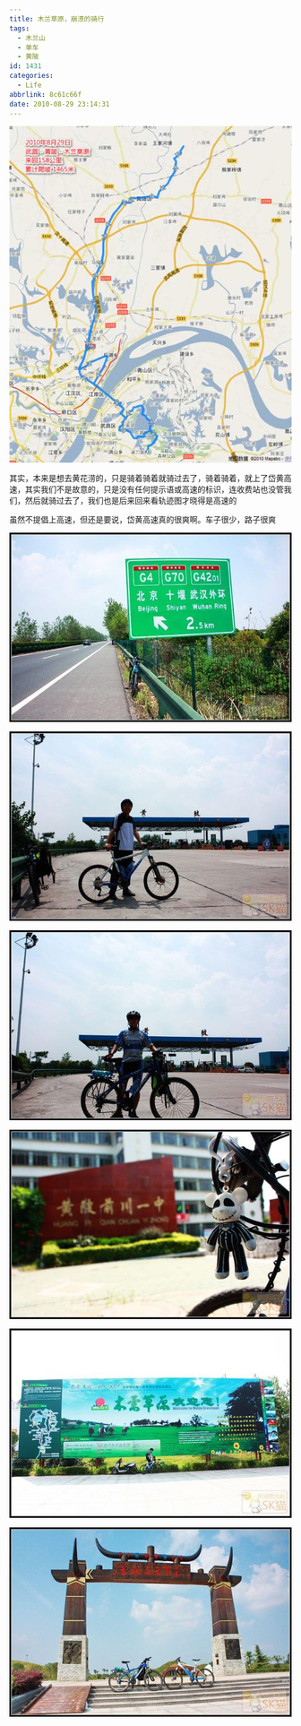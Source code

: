 ```yaml
---
title: 木兰草原，崩溃的骑行
tags:
  - 木兰山
  - 单车
  - 黄陂
id: 1431
categories:
  - Life
abbrlink: 8c61c66f
date: 2010-08-29 23:14:31
---
```

[![](/images/2010/08/gps.jpg)](/images/2010/08/gps.jpg)

其实，本来是想去黄花涝的，只是骑着骑着就骑过去了，骑着骑着，就上了岱黄高速，其实我们不是故意的，只是没有任何提示语或高速的标识，连收费站也没管我们，然后就骑过去了，我们也是后来回来看轨迹图才晓得是高速的

虽然不提倡上高速，但还是要说，岱黄高速真的很爽啊。车子很少，路子很爽
<!--more-->
[![](/images/2010/08/IMG_8057.jpg "IMG_8057")](/images/2010/08/IMG_8057.jpg)

[![](/images/2010/08/IMG_8062.jpg "IMG_8062")](/images/2010/08/IMG_8062.jpg)

[![](/images/2010/08/IMG_8066.jpg "IMG_8066")](/images/2010/08/IMG_8066.jpg)

[![](/images/2010/08/IMG_8072.jpg "IMG_8072")](/images/2010/08/IMG_8072.jpg)

[![](/images/2010/08/IMG_8073.jpg "IMG_8073")](/images/2010/08/IMG_8073.jpg)

[![](/images/2010/08/IMG_8093.jpg "IMG_8093")](/images/2010/08/IMG_8093.jpg)